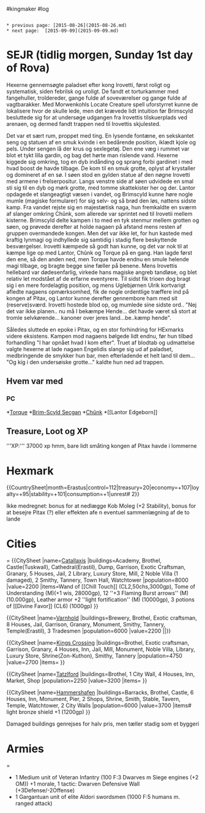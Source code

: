#kingmaker #log

```ad-info

* previous page: [2015-08-26](2015-08-26.md)
* next page:  [2015-09-09](2015-09-09.md) 
```

# SEJR (tidlig morgen, Sunday 1st day of Rova)  
Hexerne gennemsøgte paladset efter kong Irovetti, først roligt og systematisk, siden febrilsk og uroligt. De fandt et torturkammer med fangehuller, troldereder, gange fulde af soveværelser og gange fulde af vagtbarakker. Med Morwenkohls Locate Creature spell uforstyrret kunne de lokalisere hvor de skulle lede, men det krævede lidt intuition før Brimscyld besluttede sig for at undersøge udgangen fra Irovettis tilskuerplads ved arenaen, og dermed fandt trappen ned til Irovettis skjulested.
Det var et sært rum, proppet med ting. En lysende fontæne, en sekskantet seng og statuen af en smuk kvinde i en bedårende position, iklædt kjole og pels. Under sengen lå der krus og sexlegetøj. Den ene væg i rummet var blot et tykt lilla gardin, og bag det hørte man rislende vand. Hexerne kiggede sig omkring, tog en dyb indånding og sprang forbi gardinet i med hvad boost de havde tilbage. De kom til en smuk grotte, oplyst af krystaller og domineret af en sø. I søen stod en gylden statue af den nøgne Irovetti med armene i frelserpositur. Langs venstre side af søen udvidede en smal sti sig til en dyb og mørk grotte, med tomme skattekister her og der. Lantor opdagede et slangeagtigt væsen i vandet, og Brimscyld kunne høre nogle mumle (magiske formularer) for sig selv- og så brød den løs, nattens sidste kamp. Fra vandet rejste sig en majestætisk naga, hun fremkaldte en sværm af slanger omkring Chûnk, som allerede var sprintet ned til Irovetii mellem kisterne. Brimscyld delte kampen i to med en tyk stenmur mellem grotten og søen, og prøvede derefter at holde nagaen på afstand mens resten af gruppen overmandede kongen. Men det var ikke let, for hun kastede med kraftig lynmagi og indhyllede sig samtidig i stadig flere beskyttende besværgelser. Irovetti kæmpede så godt han kunne, og det var nok til at kæmpe lige op med Lantor, Chûnk og Torque på en gang. Han lagde først den ene, så den anden ned, men Torque havde endnu en smule helende magi tilbage, og bragte begge sine fæller på benene. Mens Irovettis hellebard var dødesenfarlig, virkede hans magiske angreb tandløse, og blet relativ let modstået af de erfarne eventyrere. Til sidst fik trioen dog bragt sig i en mere fordelagtig position, og mens Uglebjørnen Ulrik kortvarigt afledte nagaens opmærksomhed, fik de nogle ordentlige træffere ind på kongen af Pitax, og Lantor kunne derefter gennembore ham med sit (reserve)sværd. Irovetti hostede blod op, og mumlede sine sidste ord.. "Nej det var ikke planen.. nu må I bekæmpe Hende... det havde været så stort at tromle selvkørende... kanoner over jeres land...be..kæmp hende".
Således sluttede en epoke i Pitax, og en stor forhindring for HExmarks videre eksistens. Kampen mod nagaens bølgede lidt endnu, før hun tilbød forhandling "I har opnået hvad I kom efter". Truet af blodtab og udmattelse valgte hexerne at lade nagaen Engelidis slange sig ud af paladset, medbringende de smykker hun bar, men efterladende et helt land til dem... "Og kig i den undersøiske grotte..." kaldte hun ned ad trappen.
## Hvem var med 
### PC 
 
*[Torque](Torque%20Firebrand.md)
*[Brim-Scyld Secgan](Brim-Scyld%20Secgan.md)
*[Chûnk](Chûnk%20Van%20Der%20Hamer.md)
*[[Lantor Edgeborn]]
## Treasure, Loot og XP 
'''XP:''' 37000 xp 
hmm, bare lidt småting kongen af Pitax havde i lommerne
# Hexmark  
{{CountrySheet|month=Erastus|control=112|treasury=20|economy=+107|loyalty=+95|stability=+101|consumption=+1|unrest# 2}} 
Ikke medregnet: bonus for at nedlægge Kob Moleg (+2 Stability), bonus for at besejre Pitax (?) eller effekten afe n eventuel sammenlægning af de to lande
                 
 
# Cities  
=
{{CitySheet
|name=[Catallaxis](Catallaxis.md)
|buildings=Academy, Brothel, Castle(Tuskwall), Cathedral(Erastil), Dump, Garrison, Exotic Craftsman, Granary, 5 Houses, Jail, 2 Library, Luxury Store, Mill, 2 Noble Villa (1 damaged), 2 Smithy, Tannery, Town Hall, Watchtower
|population=8000
|value=2200
|items=Wand of [[Chill Touch]] (CL2,50chs,3000gp), Tome of Understanding (M)(+1 wis, 28000gp), 12 ''+3 Flaming Burst arrows'' (M)(10.000gp), Leather armor +2 ''light fortification'' (M) (10000gp), 3 potions of [[Divine Favor]] (CL6) (1000gp)
}}
{{CitySheet
|name=[Varnhold](Varnhold.md)
|buildings=Brewery, Brothel, Exotic craftsman, 8 Houses, Jail, Garrison, Granary, Monument, Smithy, Tannery, Temple(Erastil), 3 Tradesmen
|population=6000
|value=2200
||}}
{{CitySheet
|name=[Kings Crossing](Kings%20Crossing.md)
|buildings=Brothel, Exotic craftsman, Garrison, Granary, 4 Houses, Inn, Jail, Mill, Monument, Noble Villa, Library, Luxury Store, Shrine(Zon-Kuthon), Smithy, Tannery 
|population=4750
|value=2700
|items=
}}
{{CitySheet
|name=[Tatzlford](Tatzlford.md)
|buildings=Brothel, 1 City Wall, 4 Houses, Inn, Market, Shop
|population=2250
|value=3200
|items=
}}
{{CitySheet
|name=[Hammershafen](Hammershafen.md)
|buildings=Barracks, Brothel, Castle, 6 Houses, Inn, Monument, Pier, 2 Shops, Shrine, Smith, Stable, Tavern, Temple, Watchtower, 2 City Walls
|population=6000
|value=3700
|items# light bronze shield +1 (1200gp)
}}
Damaged buildings genrejses for halv pris, men tæller stadig som et byggeri
 
# Armies 
=
* 1 Medium unit of Veteran Infantry (100 F:3 Dwarves m Siege engines (+2 OM)) +1 morale, 1 tactic: Dwarven Defensive Wall (+3Defense/-2Offense)
* 1 Gargantuan unit of elite Aldori swordsmen (1000 F:5 humans m. ranged attack)
